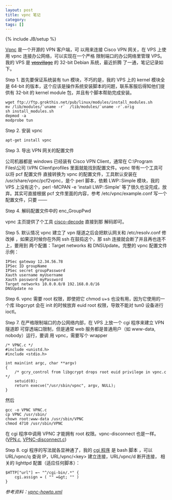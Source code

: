 ```yaml
---
layout: post
title: vpnc 笔记
category:
tags: []
---
```

{% include JB/setup %}

[Vpnc](http://www.unix-ag.uni-kl.de/~massar/vpnc/) 是一个开源的 VPN 客户端，可
以用来连接 Cisco VPN 网关，在 VPS 上使用 vpnc 连接办公网络，可以实现在一个严格
限制端口的办公网络里管理 VPS。我的 VPS 是
<del>[vpsvillage](http://vpsvillage.com)</del> 的 32-bit Debian 系统，最近折腾
了一通，笔记记录如下。 </p>

Step 1. 首先要保证系统装有 tun 模块，不巧的是，我的 VPS 上的 kernel 模块全是
64-bit 的版本，这个应该是操作系统安装脚本的问题，联系客服后得知他们提供有
32-bit 的 kernel module 包，并且有个脚本帮助完成安装。

    wget ftp://ftp.grokthis.net/pub/linux/modules/install_modules.sh
    mv /lib/modules/`uname -r`  /lib/modules/`uname -r`.orig
    sh install_modules.sh
    depmod -a
    modprobe tun

Step 2. 安装 vpnc

    apt-get install vpnc

Step 3. 导出 VPN 网关的配置文件

公司机器都是 windows 已经装有 Cisco VPN Client，通常在 C:\Program Files\公司
\VPN Client\profiles 里面就能找到配置文件。vpnc 带有一个工具可以将 pcf 配置文件
直接转换为 vpnc 的配置文件，工具默认安装在 /usr/share/vpnc/pcf2vpnc，是个 perl
脚本，依赖 LWP::Simple 模块，我的 VPS 上没有这个，perl -MCPAN -e 'install
LWP::Simple' 等了很久也没完成，放弃。其实可直接根据 pcf 文件里面的内容，参考
/etc/vpnc/example.conf 写一个配置文件，只要 ——

Step 4. 解码配置文件中的 enc_GroupPwd

vpnc 主页提供了个工具
[cisco-decode](http://www.unix-ag.uni-kl.de/~massar/bin/cisco-decode) 直接到那
解码即可。

Step 5. 默认情况 vpnc 建立了 vpn 隧道之后会把默认网关和 /etc/resolv.conf 修改掉
，如果这时候你在外网 ssh 在鼓捣这个，那 ssh 连接就会断了并且再也连不上，要用到
两个配置：Target networks 和 DNSUpdate。完整的 vpnc 配置文件示例：

    IPSec gateway 12.34.56.78
    IPSec ID groupName
    IPSec secret groupPassword
    Xauth username myUsername
    Xauth password myPassword
    Target networks 10.0.0.0/8 192.168.0.0/16
    DNSUpdate no

Step 6. vpnc 需要 root 权限，即使把它 chmod u+s 也没有用，因为它使用的一个库
libgcrypt 会在 init 的时候放弃 euid root 权限，导致不能对 tun0 设备进行 ioctl。

Step 7. 在严格限制端口的办公网络内部，在 VPS 上放一个 cgi 程序来建立 VPN 隧道即
可穿透端口限制，但是通常 web 服务都是普通用户（如 www-data, nobody）运行，要调
用 vpnc，需要写个 wrapper

    /* VPNC.c */
    #include <unistd.h>
    #include <stdio.h>

    int main(int argc, char **argv)
    {
        /* gcry_control from libgcrypt drops root euid privilege in vpnc.c */
        setuid(0);
        return execve("/usr/sbin/vpnc", argv, NULL);
    }

然后

    gcc -o VPNC VPNC.c
    cp VPNC /usr/sbin/
    chown root:www-data /usr/sbin/VPNC
    chmod 4710 /usr/sbin/VPNC

在 cgi 程序中调用 VPNC 才能拥有 root 权限。vpnc-disconnect 也是一样。
([VPN.c](/pub/VPNC.c), [VPNC-disconnect.c](/pub/VPNC-disconnect.c))

Step 8. cgi 程序的写法就各显神通了，我的 [cgi 程序](/pub/vpnc.sh) 是 bash 脚本
，可以 URL/vpnc/q 查询 IP，URL/vpnc/&lt;key&gt; 建立连接，URL/vpnc/d 断开连接，
相关的 lighttpd 配置（适应任何脚本）：

    $HTTP["url"] =~ "^/cgi-bin/.*" {
        cgi.assign = ( "" =&gt; "" )
    }

_参考资料：[vpnc-howto.xml](http://www.gentoo.org/doc/en/vpnc-howto.xml)_
